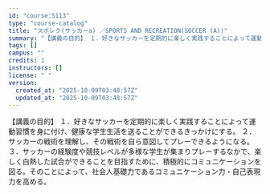 ```yaml
---
id: "course:5113"
type: "course-catalog"
title: "スポレク(サッカーa) ／SPORTS AND RECREATION(SOCCER (A))"
summary: "【講義の目的】 １．好きなサッカーを定期的に楽しく実践することによって運動習慣を身に付け、健康な学生生活を送ることができるきっかけにする。 ２．サッカーの戦術を理解し、その戦術を自ら意図してプレーできるようになる。 ３．サッカーの経験度や競…"
tags: []
campus: ""
credits: 1
instructors: []
license: " "
version:
  created_at: "2025-10-09T03:48:57Z"
  updated_at: "2025-10-09T03:48:57Z"
---
```


【講義の目的】 １．好きなサッカーを定期的に楽しく実践することによって運動習慣を身に付け、健康な学生生活を送ることができるきっかけにする。 ２．サッカーの戦術を理解し、その戦術を自ら意図してプレーできるようになる。 ３．サッカーの経験度や競技レベルが多様な学生が集まりプレーするなかで、楽しく白熱した試合ができることを目指すために、積極的にコミュニケーションを図る。そのことによって、社会人基礎力であるコミュニケーション力・自己表現力を高める。
